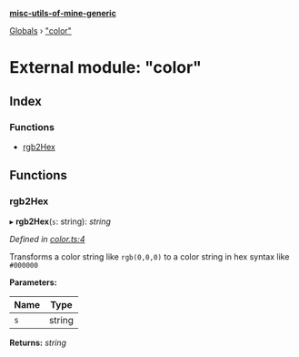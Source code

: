 **[misc-utils-of-mine-generic](../README.md)**

[Globals](../globals.md) › ["color"](_color_.md)

# External module: "color"

## Index

### Functions

* [rgb2Hex](_color_.md#rgb2hex)

## Functions

###  rgb2Hex

▸ **rgb2Hex**(`s`: string): *string*

*Defined in [color.ts:4](https://github.com/cancerberoSgx/misc-utils-of-mine/blob/dbc2d8a/misc-utils-of-mine-generic/src/color.ts#L4)*

Transforms a color string like `rgb(0,0,0)` to a color string in hex syntax like `#000000`

**Parameters:**

Name | Type |
------ | ------ |
`s` | string |

**Returns:** *string*